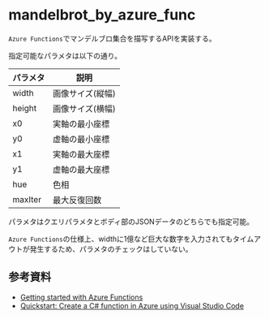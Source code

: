 # mandelbrot_by_azure_func

`Azure Functions`でマンデルブロ集合を描写するAPIを実装する。  

指定可能なパラメタは以下の通り。  

| パラメタ | 説明 |
| ---- | ---- |
| width | 画像サイズ(縦幅) |
| height | 画像サイズ(横幅) |
| x0 | 実軸の最小座標 |
| y0 | 虚軸の最小座標 |
| x1 | 実軸の最大座標 |
| y1 | 虚軸の最大座標 |
| hue | 色相 |
| maxIter | 最大反復回数 |

パラメタはクエリパラメタとボディ部のJSONデータのどちらでも指定可能。  

`Azure Functions`の仕様上、widthに1億など巨大な数字を入力されてもタイムアウトが発生するため、パラメタのチェックはしていない。  

## 参考資料

- [Getting started with Azure Functions](https://learn.microsoft.com/en-us/azure/azure-functions/functions-get-started?pivots=programming-language-csharp)
- [Quickstart: Create a C# function in Azure using Visual Studio Code](https://learn.microsoft.com/en-us/azure/azure-functions/create-first-function-vs-code-csharp)
